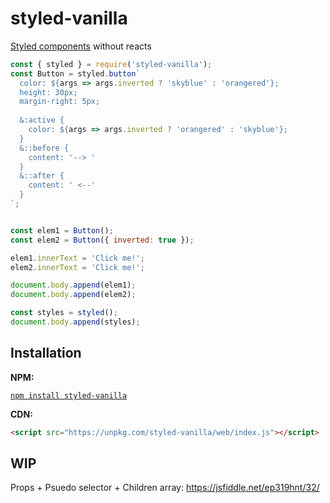# styled-vanilla
[Styled components](https://www.styled-components.com/) without reacts

```js
const { styled } = require('styled-vanilla');
const Button = styled.button`
  color: ${args => args.inverted ? 'skyblue' : 'orangered'};
  height: 30px;
  margin-right: 5px;
  
  &:active {
    color: ${args => args.inverted ? 'orangered' : 'skyblue'};
  }
  &::before {
    content: '--> '
  }
  &::after {
    content: ' <--'
  }
`;


const elem1 = Button();
const elem2 = Button({ inverted: true });

elem1.innerText = 'Click me!';
elem2.innerText = 'Click me!';

document.body.append(elem1);
document.body.append(elem2);

const styles = styled();
document.body.append(styles);
```

## Installation

__NPM:__

[`npm install styled-vanilla`](https://www.npmjs.com/package/styled-vanilla)

__CDN:__

```html
<script src="https://unpkg.com/styled-vanilla/web/index.js"></script>
```

## WIP

Props + Psuedo selector + Children array: https://jsfiddle.net/ep319hnt/32/
